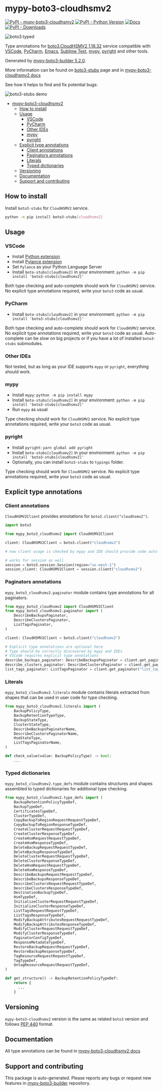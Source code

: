 <a id="mypy-boto3-cloudhsmv2"></a>

# mypy-boto3-cloudhsmv2

[![PyPI - mypy-boto3-cloudhsmv2](https://img.shields.io/pypi/v/mypy-boto3-cloudhsmv2.svg?color=blue)](https://pypi.org/project/mypy-boto3-cloudhsmv2)
[![PyPI - Python Version](https://img.shields.io/pypi/pyversions/mypy-boto3-cloudhsmv2.svg?color=blue)](https://pypi.org/project/mypy-boto3-cloudhsmv2)
[![Docs](https://img.shields.io/readthedocs/mypy-boto3-builder.svg?color=blue)](https://mypy-boto3-builder.readthedocs.io/)
[![PyPI - Downloads](https://img.shields.io/pypi/dw/mypy-boto3-cloudhsmv2?color=blue)](https://pypistats.org/packages/mypy-boto3-cloudhsmv2)

![boto3.typed](https://github.com/vemel/mypy_boto3_builder/raw/master/logo.png)

Type annotations for
[boto3.CloudHSMV2 1.18.32](https://boto3.amazonaws.com/v1/documentation/api/1.18.32/reference/services/cloudhsmv2.html#CloudHSMV2)
service compatible with [VSCode](https://code.visualstudio.com/),
[PyCharm](https://www.jetbrains.com/pycharm/),
[Emacs](https://www.gnu.org/software/emacs/),
[Sublime Text](https://www.sublimetext.com/),
[mypy](https://github.com/python/mypy),
[pyright](https://github.com/microsoft/pyright) and other tools.

Generated by
[mypy-boto3-builder 5.2.0](https://github.com/vemel/mypy_boto3_builder).

More information can be found on
[boto3-stubs](https://pypi.org/project/boto3-stubs/) page and in
[mypy-boto3-cloudhsmv2 docs](https://vemel.github.io/boto3_stubs_docs/mypy_boto3_cloudhsmv2/)

See how it helps to find and fix potential bugs:

![boto3-stubs demo](https://github.com/vemel/mypy_boto3_builder/raw/master/demo.gif)

- [mypy-boto3-cloudhsmv2](#mypy-boto3-cloudhsmv2)
  - [How to install](#how-to-install)
  - [Usage](#usage)
    - [VSCode](#vscode)
    - [PyCharm](#pycharm)
    - [Other IDEs](#other-ides)
    - [mypy](#mypy)
    - [pyright](#pyright)
  - [Explicit type annotations](#explicit-type-annotations)
    - [Client annotations](#client-annotations)
    - [Paginators annotations](#paginators-annotations)
    - [Literals](#literals)
    - [Typed dictionaries](#typed-dictionaries)
  - [Versioning](#versioning)
  - [Documentation](#documentation)
  - [Support and contributing](#support-and-contributing)

<a id="how-to-install"></a>

## How to install

Install `boto3-stubs` for `CloudHSMV2` service.

```bash
python -m pip install boto3-stubs[cloudhsmv2]
```

<a id="usage"></a>

## Usage

<a id="vscode"></a>

### VSCode

- Install
  [Python extension](https://marketplace.visualstudio.com/items?itemName=ms-python.python)
- Install
  [Pylance extension](https://marketplace.visualstudio.com/items?itemName=ms-python.vscode-pylance)
- Set `Pylance` as your Python Language Server
- Install `boto-stubs[cloudhsmv2]` in your environment:
  `python -m pip install 'boto3-stubs[cloudhsmv2]'`

Both type checking and auto-complete should work for `CloudHSMV2` service. No
explicit type annotations required, write your `boto3` code as usual.

<a id="pycharm"></a>

### PyCharm

- Install `boto-stubs[cloudhsmv2]` in your environment:
  `python -m pip install 'boto3-stubs[cloudhsmv2]'`

Both type checking and auto-complete should work for `CloudHSMV2` service. No
explicit type annotations required, write your `boto3` code as usual.
Auto-complete can be slow on big projects or if you have a lot of installed
`boto3-stubs` submodules.

<a id="other-ides"></a>

### Other IDEs

Not tested, but as long as your IDE supports `mypy` or `pyright`, everything
should work.

<a id="mypy"></a>

### mypy

- Install `mypy`: `python -m pip install mypy`
- Install `boto-stubs[cloudhsmv2]` in your environment:
  `python -m pip install 'boto3-stubs[cloudhsmv2]'`
- Run `mypy` as usual

Type checking should work for `CloudHSMV2` service. No explicit type
annotations required, write your `boto3` code as usual.

<a id="pyright"></a>

### pyright

- Install `pyright`: `yarn global add pyright`
- Install `boto-stubs[cloudhsmv2]` in your environment:
  `python -m pip install 'boto3-stubs[cloudhsmv2]'`
- Optionally, you can install `boto3-stubs` to `typings` folder.

Type checking should work for `CloudHSMV2` service. No explicit type
annotations required, write your `boto3` code as usual.

<a id="explicit-type-annotations"></a>

## Explicit type annotations

<a id="client-annotations"></a>

### Client annotations

`CloudHSMV2Client` provides annotations for `boto3.client("cloudhsmv2")`.

```python
import boto3

from mypy_boto3_cloudhsmv2 import CloudHSMV2Client

client: CloudHSMV2Client = boto3.client("cloudhsmv2")

# now client usage is checked by mypy and IDE should provide code auto-complete

# works for session as well
session = boto3.session.Session(region="us-west-1")
session_client: CloudHSMV2Client = session.client("cloudhsmv2")
```

<a id="paginators-annotations"></a>

### Paginators annotations

`mypy_boto3_cloudhsmv2.paginator` module contains type annotations for all
paginators.

```python
from mypy_boto3_cloudhsmv2 import CloudHSMV2Client
from mypy_boto3_cloudhsmv2.paginator import (
    DescribeBackupsPaginator,
    DescribeClustersPaginator,
    ListTagsPaginator,
)

client: CloudHSMV2Client = boto3.client("cloudhsmv2")

# Explicit type annotations are optional here
# Type should be correctly discovered by mypy and IDEs
# VSCode requires explicit type annotations
describe_backups_paginator: DescribeBackupsPaginator = client.get_paginator("describe_backups")
describe_clusters_paginator: DescribeClustersPaginator = client.get_paginator("describe_clusters")
list_tags_paginator: ListTagsPaginator = client.get_paginator("list_tags")
```

<a id="literals"></a>

### Literals

`mypy_boto3_cloudhsmv2.literals` module contains literals extracted from shapes
that can be used in user code for type checking.

```python
from mypy_boto3_cloudhsmv2.literals import (
    BackupPolicyType,
    BackupRetentionTypeType,
    BackupStateType,
    ClusterStateType,
    DescribeBackupsPaginatorName,
    DescribeClustersPaginatorName,
    HsmStateType,
    ListTagsPaginatorName,
)

def check_value(value: BackupPolicyType) -> bool:
    ...
```

<a id="typed-dictionaries"></a>

### Typed dictionaries

`mypy_boto3_cloudhsmv2.type_defs` module contains structures and shapes
assembled to typed dictionaries for additional type checking.

```python
from mypy_boto3_cloudhsmv2.type_defs import (
    BackupRetentionPolicyTypeDef,
    BackupTypeDef,
    CertificatesTypeDef,
    ClusterTypeDef,
    CopyBackupToRegionRequestRequestTypeDef,
    CopyBackupToRegionResponseTypeDef,
    CreateClusterRequestRequestTypeDef,
    CreateClusterResponseTypeDef,
    CreateHsmRequestRequestTypeDef,
    CreateHsmResponseTypeDef,
    DeleteBackupRequestRequestTypeDef,
    DeleteBackupResponseTypeDef,
    DeleteClusterRequestRequestTypeDef,
    DeleteClusterResponseTypeDef,
    DeleteHsmRequestRequestTypeDef,
    DeleteHsmResponseTypeDef,
    DescribeBackupsRequestRequestTypeDef,
    DescribeBackupsResponseTypeDef,
    DescribeClustersRequestRequestTypeDef,
    DescribeClustersResponseTypeDef,
    DestinationBackupTypeDef,
    HsmTypeDef,
    InitializeClusterRequestRequestTypeDef,
    InitializeClusterResponseTypeDef,
    ListTagsRequestRequestTypeDef,
    ListTagsResponseTypeDef,
    ModifyBackupAttributesRequestRequestTypeDef,
    ModifyBackupAttributesResponseTypeDef,
    ModifyClusterRequestRequestTypeDef,
    ModifyClusterResponseTypeDef,
    PaginatorConfigTypeDef,
    ResponseMetadataTypeDef,
    RestoreBackupRequestRequestTypeDef,
    RestoreBackupResponseTypeDef,
    TagResourceRequestRequestTypeDef,
    TagTypeDef,
    UntagResourceRequestRequestTypeDef,
)

def get_structure() -> BackupRetentionPolicyTypeDef:
    return {
      ...
    }
```

<a id="versioning"></a>

## Versioning

`mypy-boto3-cloudhsmv2` version is the same as related `boto3` version and
follows [PEP 440](https://www.python.org/dev/peps/pep-0440/) format.

<a id="documentation"></a>

## Documentation

All type annotations can be found in
[mypy-boto3-cloudhsmv2 docs](https://vemel.github.io/boto3_stubs_docs/mypy_boto3_cloudhsmv2/)

<a id="support-and-contributing"></a>

## Support and contributing

This package is auto-generated. Please reports any bugs or request new features
in [mypy-boto3-builder](https://github.com/vemel/mypy_boto3_builder/issues/)
repository.
